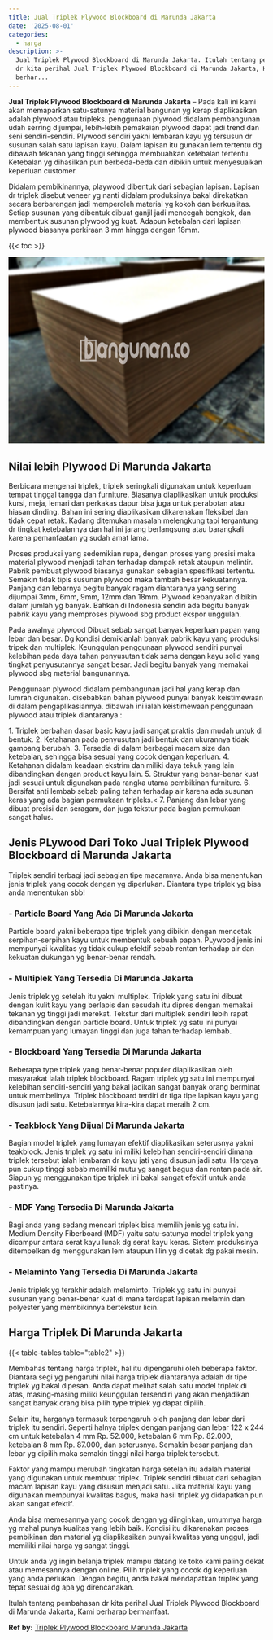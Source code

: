 ```yaml
---
title: Jual Triplek Plywood Blockboard di Marunda Jakarta
date: '2025-08-01'
categories:
  - harga
description: >-
  Jual Triplek Plywood Blockboard di Marunda Jakarta. Itulah tentang pembahasan
  dr kita perihal Jual Triplek Plywood Blockboard di Marunda Jakarta, Kami
  berhar...
---
```


**Jual Triplek Plywood Blockboard di Marunda Jakarta** – Pada kali ini kami akan memaparkan satu-satunya material bangunan yg kerap diaplikasikan adalah plywood atau tripleks. penggunaan plywood didalam pembangunan udah serring dijumpai, lebih-lebih pemakaian plywood dapat jadi trend dan seni sendiri-sendiri. Plywood sendiri yakni lembaran kayu yg tersusun dr susunan salah satu lapisan kayu. Dalam lapisan itu gunakan lem tertentu dg dibawah tekanan yang tinggi sehingga membuahkan ketebalan tertentu. Ketebalan yg dihasilkan pun berbeda-beda dan dibikin untuk menyesuaikan keperluan customer.

Didalam pembikinannya, playwood dibentuk dari sebagian lapisan. Lapisan dr triplek disebut veneer yg nanti didalam produksinya bakal direkatkan secara berbarengan jadi memperoleh material yg kokoh dan berkualitas. Setiap susunan yang dibentuk dibuat ganjil jadi mencegah bengkok, dan membentuk susunan plywood yg kuat. Adapun ketebalan dari lapisan plywood biasanya perkiraan 3 mm hingga dengan 18mm.

{{< toc >}}

![Jual Triplek Plywood Blockboard di Marunda Jakarta](/images/jual-triplek-murah-41.png)

## Nilai lebih Plywood Di Marunda Jakarta

Berbicara mengenai triplek, triplek seringkali digunakan untuk keperluan tempat tinggal tangga dan furniture. Biasanya diaplikasikan untuk produksi kursi, meja, lemari dan perkakas dapur bisa juga untuk perabotan atau hiasan dinding. Bahan ini sering diaplikasikan dikarenakan fleksibel dan tidak cepat retak. Kadang ditemukan masalah melengkung tapi tergantung dr tingkat ketebalannya dan hal ini jarang berlangsung atau barangkali karena pemanfaatan yg sudah amat lama.

Proses produksi yang sedemikian rupa, dengan proses yang presisi maka material plywood menjadi tahan terhadap dampak retak ataupun melintir. Pabrik pembuat plywood biasanya gunakan sebagian spesifikasi tertentu. Semakin tidak tipis susunan plywood maka tambah besar kekuatannya. Panjang dan lebarnya begitu banyak ragam diantaranya yang sering dijumpai 3mm, 6mm, 9mm, 12mm dan 18mm. Plywood kebanyakan dibikin dalam jumlah yg banyak. Bahkan di Indonesia sendiri ada begitu banyak pabrik kayu yang memproses plywood sbg product ekspor unggulan.

Pada awalnya plywood Dibuat sebab sangat banyak keperluan papan yang lebar dan besar. Dg kondisi demikianlah banyak pabrik kayu yang produksi tripek dan multiplek. Keunggulan penggunaan plywood sendiri punyai kelebihan pada daya tahan penyusutan tidak sama dengan kayu solid yang tingkat penyusutannya sangat besar. Jadi begitu banyak yang memakai plywood sbg material bangunannya.

Penggunaan plywood didalam pembangunan jadi hal yang kerap dan lumrah digunakan. disebabkan bahan plywood punyai banyak keistimewaan di dalam pengaplikasiannya. dibawah ini ialah keistimewaan penggunaan plywood atau triplek diantaranya :

1\. Triplek berbahan dasar basic kayu jadi sangat praktis dan mudah untuk di bentuk. 2. Ketahanan pada penyusutan jadi bentuk dan ukurannya tidak gampang berubah. 3. Tersedia di dalam berbagai macam size dan ketebalan, sehingga bisa sesuai yang cocok dengan keperluan. 4. Ketahanan didalam keadaan ekstrim dan miliki daya tekuk yang lain dibandingkan dengan product kayu lain. 5. Struktur yang benar-benar kuat jadi sesuai untuk digunakan pada rangka utama pembikinan furniture. 6. Bersifat anti lembab sebab paling tahan terhadap air karena ada susunan keras yang ada bagian permukaan tripleks.< 7. Panjang dan lebar yang dibuat presisi dan seragam, dan juga tekstur pada bagian permukaan sangat halus.

## Jenis PLywood Dari Toko Jual Triplek Plywood Blockboard di Marunda Jakarta

Triplek sendiri terbagi jadi sebagian tipe macamnya. Anda bisa menentukan jenis triplek yang cocok dengan yg diperlukan. Diantara type triplek yg bisa anda menentukan sbb!

### \- Particle Board Yang Ada Di Marunda Jakarta

Particle board yakni beberapa tipe triplek yang dibikin dengan mencetak serpihan-serpihan kayu untuk membentuk sebuah papan. PLywood jenis ini mempunyai kwalitas yg tidak cukup efektif sebab rentan terhadap air dan kekuatan dukungan yg benar-benar rendah.

### \- Multiplek Yang Tersedia Di Marunda Jakarta

Jenis triplek yg setelah itu yakni multiplek. Triplek yang satu ini dibuat dengan kulit kayu yang berlapis dan sesudah itu dipres dengan memakai tekanan yg tinggi jadi merekat. Tekstur dari multiplek sendiri lebih rapat dibandingkan dengan particle board. Untuk triplek yg satu ini punyai kemampuan yang lumayan tinggi dan juga tahan terhadap lembab.

### \- Blockboard Yang Tersedia Di Marunda Jakarta

Beberapa type triplek yang benar-benar populer diaplikasikan oleh masyarakat ialah triplek blockboard. Ragam triplek yg satu ini mempunyai kelebihan sendiri-sendiri yang bakal jadikan sangat banyak orang berminat untuk membelinya. Triplek blockboard terdiri dr tiga tipe lapisan kayu yang disusun jadi satu. Ketebalannya kira-kira dapat meraih 2 cm.

### \- Teakblock Yang Dijual Di Marunda Jakarta

Bagian model triplek yang lumayan efektif diaplikasikan seterusnya yakni teakblock. Jenis triplek yg satu ini miliki kelebihan sendiri-sendiri dimana triplek tersebut ialah lembaran dr kayu jati yang disusun jadi satu. Hargaya pun cukup tinggi sebab memiliki mutu yg sangat bagus dan rentan pada air. Siapun yg menggunakan tipe triplek ini bakal sangat efektif untuk anda pastinya.

### \- MDF Yang Tersedia Di Marunda Jakarta

Bagi anda yang sedang mencari triplek bisa memilih jenis yg satu ini. Medium Density Fiberboard (MDF) yaitu satu-satunya model triplek yang dicampur antara serat kayu lunak dg serat kayu keras. Sistem produksinya ditempelkan dg menggunakan lem ataupun lilin yg dicetak dg pakai mesin.

### \- Melaminto Yang Tersedia Di Marunda Jakarta

Jenis triplek yg terakhir adalah melaminto. Triplek yg satu ini punyai susunan yang benar-benar kuat di mana terdapat lapisan melamin dan polyester yang membikinnya bertekstur licin.

## Harga Triplek Di Marunda Jakarta

{{< table-tables table="table2" >}}

Membahas tentang harga triplek, hal itu dipengaruhi oleh beberapa faktor. Diantara segi yg pengaruhi nilai harga triplek diantaranya adalah dr tipe triplek yg bakal dipesan. Anda dapat melihat salah satu model triplek di atas, masing-masing miliki keunggulan tersendiri yang akan menjadikan sangat banyak orang bisa pilih type triplek yg dapat dipilih.

Selain itu, harganya termasuk terpengaruh oleh panjang dan lebar dari triplek itu sendiri. Seperti halnya triplek dengan panjang dan lebar 122 x 244 cm untuk ketebalan 4 mm Rp. 52.000, ketebalan 6 mm Rp. 82.000, ketebalan 8 mm Rp. 87.000, dan seterusnya. Semakin besar panjang dan lebar yg dipilih maka semakin tinggi nilai harga triplek tersebut.

Faktor yang mampu merubah tingkatan harga setelah itu adalah material yang digunakan untuk membuat triplek. Triplek sendiri dibuat dari sebagian macam lapisan kayu yang disusun menjadi satu. Jika material kayu yang digunakan mempunyai kwalitas bagus, maka hasil triplek yg didapatkan pun akan sangat efektif.

Anda bisa memesannya yang cocok dengan yg diinginkan, umumnya harga yg mahal punya kualitas yang lebih baik. Kondisi itu dikarenakan proses pembikinan dan material yg diaplikasikan punyai kwalitas yang unggul, jadi memiliki nilai harga yg sangat tinggi.

Untuk anda yg ingin belanja triplek mampu datang ke toko kami paling dekat atau memesannya dengan online. Pilih triplek yang cocok dg keperluan yang anda perlukan. Dengan begitu, anda bakal mendapatkan triplek yang tepat sesuai dg apa yg direncanakan.

Itulah tentang pembahasan dr kita perihal Jual Triplek Plywood Blockboard di Marunda Jakarta, Kami berharap bermanfaat.

**Ref by:** [Triplek Plywood Blockboard Marunda Jakarta](https://id.wikipedia.org/wiki/Triplek)
